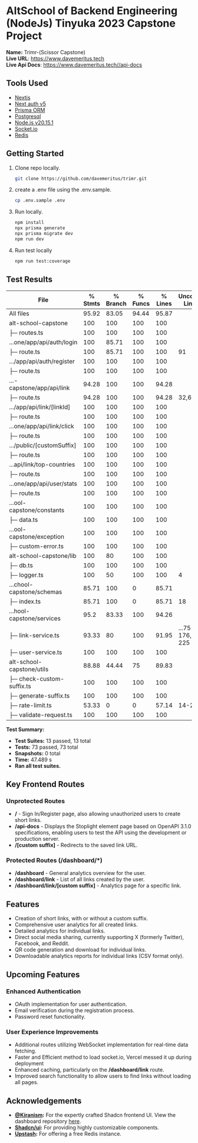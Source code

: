 # AltSchool of Backend Engineering (NodeJs) Tinyuka 2023 Capstone Project
**Name:** Trimr-(Scissor Capstone) <br>
**Live URL**: https://www.davemeritus.tech <br>
**Live Api Docs**: https://www.davemeritus.tech//api-docs

## Tools Used
- [Nextjs](https://nextjs.org/)
- [Next auth v5](https://authjs.dev/getting-started/migrating-to-v5)
- [Prisma ORM](https://www.prisma.io/nextjs)
- [Postgresql](https://www.postgresql.org/)
- [Node.js v20.15.1 ](https://nodejs.org/en)
- [Socket.io](https://socket.io)
- [Redis](https://redis.io)


## Getting Started
1. Clone repo locally.

    ```sh
    git clone https://github.com/davemeritus/trimr.git
    ```

2. create a .env file using the .env.sample.

    ```sh
    cp .env.sample .env
    ```

3. Run locally.

    ```sh
    npm install
    npx prisma generate
    npx prisma migrate dev
    npm run dev
    ```
  
4. Run test locally
   ```sh
   npm run test:coverage
   ```

## Test Results
| File                                 | % Stmts | % Branch | % Funcs | % Lines | Uncovered Line #s            |
|--------------------------------------|---------|----------|---------|---------|------------------------------|
| All files                            |   95.92 |    83.05 |   94.44 |   95.87 |                              |
| alt-school-capstone                  |     100 |      100 |     100 |     100 |                              |
| ├─ routes.ts                         |     100 |      100 |     100 |     100 |                              |
| ...one/app/api/auth/login            |     100 |    85.71 |     100 |     100 |                              |
| ├─ route.ts                          |     100 |    85.71 |     100 |     100 | 91                           |
| .../app/api/auth/register            |     100 |      100 |     100 |     100 |                              |
| ├─ route.ts                          |     100 |      100 |     100 |     100 |                              |
| ...-capstone/app/api/link            |   94.28 |      100 |     100 |   94.28 |                              |
| ├─ route.ts                          |   94.28 |      100 |     100 |   94.28 | 32,62                        |
| .../app/api/link/[linkId]            |     100 |      100 |     100 |     100 |                              |
| ├─ route.ts                          |     100 |      100 |     100 |     100 |                              |
| ...one/app/api/link/click            |     100 |      100 |     100 |     100 |                              |
| ├─ route.ts                          |     100 |      100 |     100 |     100 |                              |
| .../public/[customSuffix]            |     100 |      100 |     100 |     100 |                              |
| ├─ route.ts                          |     100 |      100 |     100 |     100 |                              |
| ...api/link/top-countries            |     100 |      100 |     100 |     100 |                              |
| ├─ route.ts                          |     100 |      100 |     100 |     100 |                              |
| ...one/app/api/user/stats            |     100 |      100 |     100 |     100 |                              |
| ├─ route.ts                          |     100 |      100 |     100 |     100 |                              |
| ...ool-capstone/constants            |     100 |      100 |     100 |     100 |                              |
| ├─ data.ts                           |     100 |      100 |     100 |     100 |                              |
| ...ool-capstone/exception            |     100 |      100 |     100 |     100 |                              |
| ├─ custom-error.ts                   |     100 |      100 |     100 |     100 |                              |
| alt-school-capstone/lib              |     100 |       80 |     100 |     100 |                              |
| ├─ db.ts                             |     100 |      100 |     100 |     100 |                              |
| ├─ logger.ts                         |     100 |       50 |     100 |     100 | 4                            |
| ...chool-capstone/schemas            |   85.71 |      100 |       0 |   85.71 |                              |
| ├─ index.ts                          |   85.71 |      100 |       0 |   85.71 | 18                           |
| ...hool-capstone/services            |    95.2 |    83.33 |     100 |   94.26 |                              |
| ├─ link-service.ts                   |   93.33 |       80 |     100 |   91.95 | ...75-176,224-225             |
| ├─ user-service.ts                   |     100 |      100 |     100 |     100 |                              |
| alt-school-capstone/utils            |   88.88 |    44.44 |      75 |   89.83 |                              |
| ├─ check-custom-suffix.ts            |     100 |      100 |     100 |     100 |                              |
| ├─ generate-suffix.ts                |     100 |      100 |     100 |     100 |                              |
| ├─ rate-limit.ts                     |   53.33 |        0 |       0 |   57.14 | 14-20                        |
| ├─ validate-request.ts               |     100 |      100 |     100 |     100 |                              |

**Test Summary:**
- **Test Suites:** 13 passed, 13 total
- **Tests:** 73 passed, 73 total
- **Snapshots:** 0 total
- **Time:** 47.489 s
- **Ran all test suites.**


## Key Frontend Routes

### Unprotected Routes
- **/** - Sign In/Register page, also allowing unauthorized users to create short links.
- **/api-docs** - Displays the Stoplight element page based on OpenAPI 3.1.0 specifications, enabling users to test the API using the development or production server.
- **/[custom suffix]** - Redirects to the saved link URL.

### Protected Routes (/dashboard/*)
- **/dashboard** - General analytics overview for the user.
- **/dashboard/link** - List of all links created by the user.
- **/dashboard/link/[custom suffix]** - Analytics page for a specific link.

## Features

- Creation of short links, with or without a custom suffix.
- Comprehensive user analytics for all created links.
- Detailed analytics for individual links.
- Direct social media sharing, currently supporting X (formerly Twitter), Facebook, and Reddit.
- QR code generation and download for individual links.
- Downloadable analytics reports for individual links (CSV format only).

## Upcoming Features

### Enhanced Authentication
- OAuth implementation for user authentication.
- Email verification during the registration process.
- Password reset functionality.

### User Experience Improvements
- Additional routes utilizing WebSocket implementation for real-time data fetching.
- Faster and Efficient method to load socket.io, Vercel messed it up during deployment
- Enhanced caching, particularly on the **/dashboard/link** route.
- Improved search functionality to allow users to find links without loading all pages.


## Acknowledgements

- **[@Kiranism](https://github.com/Kiranism):** For the expertly crafted Shadcn frontend UI. View the dashboard repository [here](https://github.com/Kiranism/next-shadcn-dashboard-starter).
- **[Shadcn/ui](https://ui.shadcn.com/):** For providing highly customizable components.
- **[Upstash](https://upstash.com/):** For offering a free Redis instance.






